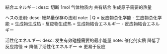 
結合エネルギー:
  desc: 切断 1mol 气体物质内 共有结合 生成原子需要的热量

ヘスの法則:
  desc: 総熱量保存の法則
  note: |
        Q = 反应物总化学能 - 生应物总化学能
          = 生成物生成热 - 反应物生成热
          = 生成物結合エネルギー - 反应物結合エネルギー

活性化エネルギー:
  desc: 发生有效碰撞需要的最小能量
  note: 催化剂实质 降低了反应路径 => 降低了活性化エネルギー => 更易于反应

